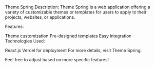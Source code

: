 Theme Spring
Description:
Theme Spring is a web application offering a variety of customizable themes or templates for users to apply to their projects, websites, or applications.

Features:

Theme customization
Pre-designed templates
Easy integration
Technologies Used:

React.js
Vercel for deployment
For more details, visit Theme Spring.

Feel free to adjust based on more specific features!







